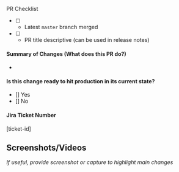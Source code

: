 PR Checklist

- [ ] - Latest `master` branch merged
- [ ] - PR title descriptive (can be used in release notes)

#### Summary of Changes (What does this PR do?)
- 

#### Is this change ready to hit production in its current state?
- [] Yes
- [] No

#### Jira Ticket Number

[ticket-id]

## Screenshots/Videos

_If useful, provide screenshot or capture to highlight main changes_
